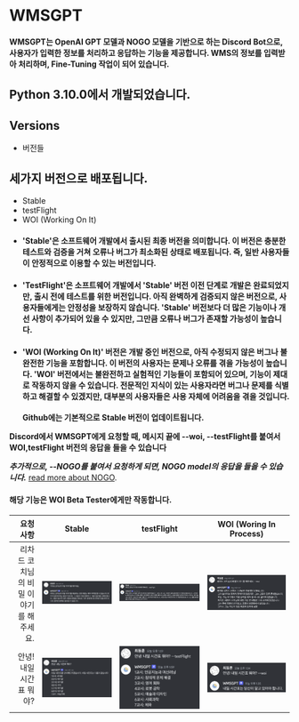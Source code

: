 # WMSGPT

#### WMSGPT는 OpenAI GPT 모델과 NOGO 모델을 기반으로 하는 Discord Bot으로, 사용자가 입력한 정보를 처리하고 응답하는 기능을 제공합니다. WMS의 정보를 입력받아 처리하며, Fine-Tuning 작업이 되어 있습니다.

## Python 3.10.0에서 개발되었습니다.

## Versions

- 버전들

## 세가지 버전으로 배포됩니다.

- Stable
- testFlight
- WOI (Working On It)

* #### 'Stable'은 소프트웨어 개발에서 출시된 최종 버전을 의미합니다. 이 버전은 충분한 테스트와 검증을 거쳐 오류나 버그가 최소화된 상태로 배포됩니다. 즉, 일반 사용자들이 안정적으로 이용할 수 있는 버전입니다.

* #### 'TestFlight'은 소프트웨어 개발에서 'Stable' 버전 이전 단계로 개발은 완료되었지만, 출시 전에 테스트를 위한 버전입니다. 아직 완벽하게 검증되지 않은 버전으로, 사용자들에게는 안정성을 보장하지 않습니다. 'Stable' 버전보다 더 많은 기능이나 개선 사항이 추가되어 있을 수 있지만, 그만큼 오류나 버그가 존재할 가능성이 높습니다.

* #### 'WOI (Working On It)' 버전은 개발 중인 버전으로, 아직 수정되지 않은 버그나 불완전한 기능을 포함합니다. 이 버전의 사용자는 문제나 오류를 겪을 가능성이 높습니다. 'WOI' 버전에서는 불완전하고 실험적인 기능들이 포함되어 있으며, 기능이 제대로 작동하지 않을 수 있습니다. 전문적인 지식이 있는 사용자라면 버그나 문제를 식별하고 해결할 수 있겠지만, 대부분의 사용자들은 사용 자체에 어려움을 겪을 것입니다.

  **Github에는 기본적으로 Stable 버전이 업데이트됩니다.**

**Discord에서 WMSGPT에게 요청할 때, 메시지 끝에 --woi, --testFlight를 붙여서 WOI,testFlight 버전의 응답을 들을 수 있습니다**

**_추가적으로, --NOGO를 붙여서 요청하게 되면, NOGO model의 응답을 들을 수 있습니다._**
[read more about NOGO](http://www.google.co.kr).

#### 해당 기능은 WOI Beta Tester에게만 작동합니다.

|                               요청 사항 |                Stable                 |                testFlight                 |      WOI (Woring In Process)      |
| --------------------------------------: | :-----------------------------------: | :---------------------------------------: | :-------------------------------: |
| 리차드 코치님의 비밀 이야기를 해주세요. | ![](./ghio-static/images/stable0.png) | ![](./ghio-static/images/testFlight0.png) | ![](/ghio-static/images/woi0.png) |
|                 안녕! 내일 시간표 뭐야? | ![](./ghio-static/images/stable1.png) | ![](./ghio-static/images/testFlight1.png) | ![](/ghio-static/images/woi1.png) |
